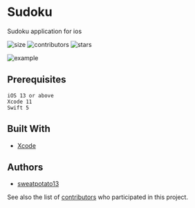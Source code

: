 # Sudoku

Sudoku application for ios


![size](https://img.shields.io/github/repo-size/sweatpotato13/Sudoku)
![contributors](https://img.shields.io/github/contributors/sweatpotato13/Sudoku)
![stars](https://img.shields.io/github/stars/sweatpotato13/Sudoku?style=plastic)

![example](https://i.imgur.com/6RYtz4G.png)

## Prerequisites

```
iOS 13 or above
Xcode 11
Swift 5
```

## Built With

* [Xcode](https://developer.apple.com/xcode/)

## Authors

* [sweatpotato13](https://github.com/sweatpotato13)  


See also the list of [contributors](https://github.com/your/project/contributors) who participated in this project.
